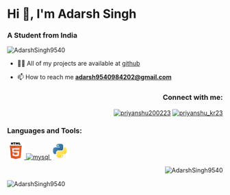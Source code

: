 <h1 align="Left">Hi 👋, I'm Adarsh Singh</h1>
<h3 align="left">A Student from India</h3>

<p align="left"> <img src="https://komarev.com/ghpvc/?username=AdarshSingh9540&label=Profile%20views&color=0e75b6&style=flat" alt="AdarshSingh9540" /> </p>

- 👨‍💻 All of my projects are available at [github](github)

- 📫 How to reach me **adarsh9540984202@gmail.com**

<h3 align="right">Connect with me:</h3>
<p align="right">
<a href="https://twitter.com/priyanshu200223" target="blank"><img align="center" src="https://raw.githubusercontent.com/rahuldkjain/github-profile-readme-generator/master/src/images/icons/Social/twitter.svg" alt="priyanshu200223" height="30" width="40" /></a>
<a href="https://instagram.com/priyanshu_kr23" target="blank"><img align="center" src="https://raw.githubusercontent.com/rahuldkjain/github-profile-readme-generator/master/src/images/icons/Social/instagram.svg" alt="priyanshu_kr23" height="30" width="40" /></a>
</p>

<h3 align="left">Languages and Tools:</h3>
<p align="left"> <a href="https://www.w3.org/html/" target="_blank" rel="noreferrer"> <img src="https://raw.githubusercontent.com/devicons/devicon/master/icons/html5/html5-original-wordmark.svg" alt="html5" width="40" height="40"/> </a> <a href="https://www.css.com/" target="_blank" rel="noreferrer"> <img src="https://raw.githubusercontent.com/devicons/devicon/master/icons/css/css-original-wordmark.svg" alt="mysql" width="40" height="40"/> </a> <a href="https://www.js.org" target="_blank" rel="noreferrer"> <img src="https://raw.githubusercontent.com/devicons/devicon/master/icons/python/python-original.svg" alt="python" width="40" height="40"/> </a> </p>

<p>&nbsp;<img align="right" src="https://github-readme-stats.vercel.app/api?username=AdarshSingh9540&show_icons=true&locale=en" alt="AdarshSingh9540" /></p>

<p><img align="center" src="https://github-readme-streak-stats.herokuapp.com/?user=AdarshSingh9540&" alt="AdarshSingh9540" /></p>
